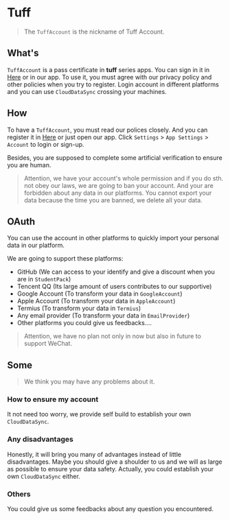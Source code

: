 # Tuff

> The `TuffAccount` is the nickname of Tuff Account.

## What's

`TuffAccount` is a pass certificate in **tuff** series apps. You can sign in it in [Here](https://test.pvpin.net) or in our app.
To use it, you must agree with our privacy policy and other policies when you try to register. Login account in different platforms and you can use `CloudDataSync` crossing your machines.

## How

To have a `TuffAccount`, you must read our polices closely. And you can register it in [Here](https://test.pvpin.net) or just open our app.
Click `Settings` > `App Settings` > `Account` to login or sign-up.

Besides, you are supposed to complete some artificial verification to ensure you are human.

> Attention, we have your account's whole permission and if you do sth. not obey our laws, we are going to ban your account. And your are forbidden about any data in our platforms. You cannot export your data because the time you are banned, we delete all your data.

## OAuth

You can use the account in other platforms to quickly import your personal data in our platform.

We are going to support these platforms:

- GitHub (We can access to your identify and give a discount when you are in `StudentPack`)
- Tencent QQ (Its large amount of users contributes to our supportive)
- Google Account (To transform your data in `GoogleAccount`)
- Apple Account (To transform your data in `AppleAccount`)
- Termius (To transform your data in `Termius`)
- Any email provider (To transform your data in `EmailProvider`)
- Other platforms you could give us feedbacks....

> Attention, we have no plan not only in now but also in future to support WeChat.

## Some

> We think you may have any problems about it.

### How to ensure my account

It not need too worry, we provide self build to establish your own `CloudDataSync`.

### Any disadvantages

Honestly, it will bring you many of advantages instead of little disadvantages.
Maybe you should give a shoulder to us and we will as large as possible to ensure your data safety.
Actually, you could establish your own `CloudDataSync` either.

### Others

You could give us some feedbacks about any question you encountered.

